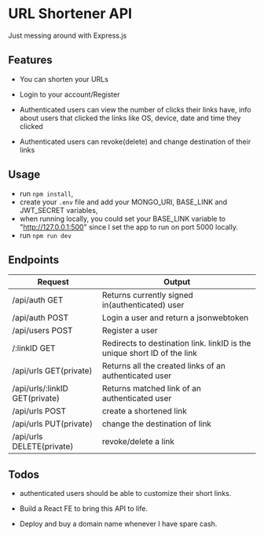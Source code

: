 # URL Shortener API

Just messing around with Express.js

## Features

- You can shorten your URLs

- Login to your account/Register

- Authenticated users can view the number of clicks their links have, info about users that clicked the links like OS, device, date and time they clicked

- Authenticated users can revoke(delete) and change destination of their links


## Usage

- run `npm install`, 
- create your `.env` file and add your MONGO_URI, BASE_LINK and JWT_SECRET variables, 
- when running locally, you could set your BASE_LINK variable to "http://127.0.0.1:500" since I set the app to run on port 5000 locally.
- run `npm run dev`

## Endpoints 

|  Request  | Output  |
| ------------ | ------------ |
|  /api/auth GET | Returns currently signed in(authenticated) user |
|  /api/auth POST | Login a user and return a jsonwebtoken |
|  /api/users POST | Register a user |
|  /:linkID GET | Redirects to destination link. linkID is the unique short ID of the link |
|  /api/urls GET(private) | Returns all the created links of an authenticated user  |
|  /api/urls/:linkID GET(private) | Returns matched link of an authenticated user  |
|  /api/urls POST | create a shortened link |
|  /api/urls PUT(private) | change the destination of link |
|  /api/urls DELETE(private) | revoke/delete a link |

## Todos

- authenticated users should be able to customize their short links.

- Build a React FE to bring this API to life.

- Deploy and buy a domain name whenever I have spare cash.
